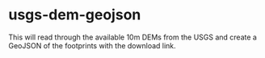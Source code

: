 # usgs-dem-geojson

This will read through the available 10m DEMs from the USGS and create a GeoJSON of the footprints with the download link.
